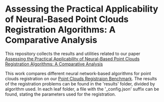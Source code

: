# Assessing the Practical Applicability of Neural-Based Point Clouds Registration Algorithms: A Comparative Analysis

This repository collects the results and utilities related to our paper
[Assessing the Practical Applicability of Neural-Based Point Clouds Registration Algorithms: A Comparative Analysis](https://www.authorea.com/doi/full/10.22541/au.168908592.24833908/v1)

This work compares different neural network-based algorithms for point clouds registration on our [Point Clouds Registraion Benchmark](https://github.com/iralabdisco/point_clouds_registration_benchmark).
The results of the registration problems can be found in the 'results' folder, divided by algorithm used. In each leaf folder, a file with the '_config.json' suffix can be found, stating the parameters used for the registration.
